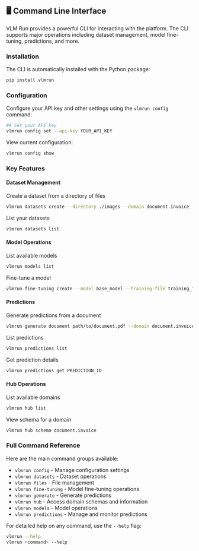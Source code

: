 ## 🖥️ Command Line Interface

VLM Run provides a powerful CLI for interacting with the platform. The CLI supports major operations including dataset management, model fine-tuning, predictions, and more.

### Installation

The CLI is automatically installed with the Python package:

```bash
pip install vlmrun
```


### Configuration

Configure your API key and other settings using the `vlmrun config` command:

```bash
## Set your API key
vlmrun config set --api-key YOUR_API_KEY
```

View current configuration:

```bash
vlmrun config show
```


### Key Features

#### Dataset Management

Create a dataset from a directory of files
```bash
vlmrun datasets create --directory ./images --domain document.invoice --dataset-name "Invoice Dataset" --dataset-type images
```

List your datasets
```bash
vlmrun datasets list
```

#### Model Operations

List available models
```bash
vlmrun models list
```

Fine-tune a model
```bash
vlmrun fine-tuning create --model base_model --training-file training_file_id
```

#### Predictions

Generate predictions from a document
```bash
vlmrun generate document path/to/document.pdf --domain document.invoice
```

List predictions
```bash
vlmrun predictions list
```

Get prediction details
```bash
vlmrun predictions get PREDICTION_ID
```

#### Hub Operations

List available domains
```bash
vlmrun hub list
```

View schema for a domain
```bash
vlmrun hub schema document.invoice
```


### Full Command Reference

Here are the main command groups available:

- `vlmrun config` - Manage configuration settings
- `vlmrun datasets` - Dataset operations
- `vlmrun files` - File management
- `vlmrun fine-tuning` - Model fine-tuning operations
- `vlmrun generate` - Generate predictions
- `vlmrun hub` - Access domain schemas and information
- `vlmrun models` - Model operations
- `vlmrun predictions` - Manage and monitor predictions

For detailed help on any command, use the `--help` flag:

```bash
vlmrun --help
vlmrun <command> --help
```
